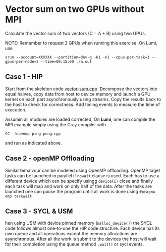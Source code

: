 # Vector sum on two GPUs without MPI

Calculate the vector sum of two vectors (C = A + B) using two GPUs.

NOTE: Remember to request 2 GPUs when running this exercise. On Lumi, use
```
srun --account=XXXXXX --partition=dev-g -N1 -n1 --cpus-per-task=1 --gpus-per-node=2 --time=00:15:00 ./a.out
```

## Case 1 - HIP
Start from the skeleton code [vector-sum.cpp](vector-sum.cpp).
Decompose the vectors into equal halves, copy data from host to device memory
and launch a GPU kernel on each part asynchronously using streams. Copy the
results back to the host to check for correctness. Add timing events to
measure the time of execution.

Assumin all modules are loaded corrected, 
On **Lumi**, one can compile the MPI example simply using the Cray compiler with
```
CC -fopenmp ping-pong.cpp
```
and run as indicated above.

## Case 2 - openMP Offloading
Similar behaivour can be modeled using OpenMP offloading. OpenMP taget tasks can be launched in parallel if `nowait` clause is used. Each has to use a different device which cen be specify usingg `device(i)` close and finally each task will map and work on only half of the data. After the tasks are launched one can pause the program untill all work is done using `#pragma omp taskwait` 
## Case 3 - SYCL & USM
hen using USM with device pinned memory (`malloc_device()`) the SYCL code follows almost one-to-one the HIP code structure. Each device has its own queue and all operations except the memory allocations are asynchronous. After all the work is submit to the devices the host will wait for their completion using the queue method `.wait()` or sycl events.